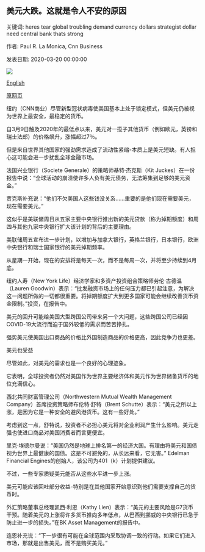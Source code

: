 ## 美元大跌。这就是令人不安的原因

关键词: heres tear global troubling demand currency dollars strategist dollar need central bank thats strong

作者: Paul R. La Monica, Cnn Business

发表日期: 2020-03-20 00:00:00

![](https://cdn.cnn.com/cnnnext/dam/assets/200319015509-us-dollar-stock-super-tease.jpg)

[English](The%20dollar%20is%20on%20a%20tear.%20Here%27s%20why%20that%27s%20troubling.md)

[原网页](https://edition.cnn.com/2020/03/20/investing/strong-dollar-coronavirus/index.html)

纽约（CNN商业）尽管新型冠状病毒使美国基本上处于锁定模式，但美元仍被视为世界上最安全，最稳定的货币。

自3月9日触及2020年的最低点以来，美元对一揽子其他货币（例如欧元，英镑和瑞士法郎）的价格飙升，涨幅超过7％。

但是来自世界其他国家的强劲需求造成了流动性紧缩-本质上是美元短缺。有人担心这可能会进一步扰乱全球金融市场。

法国兴业银行（Societe Generale）的策略师基特·杰克斯（Kit Juckes）在一份报告中说：“全球活动的崩溃使许多人负有美元债务，无法筹集到足够的美元资金。”

贾克斯补充说：“他们不欠美国人这些钱没关系……重要的是他们现在需要美元，现在需要美元。”

这似乎是美联储周日从五家主要中央银行推出新的美元贷款（称为掉期额度）和周四与其他九家中央银行扩大该计划的背后的主要理由。

美联储周五宣布进一步计划，以增加与加拿大银行，英格兰银行，日本银行，欧洲中央银行和瑞士国家银行的美元掉期频率。

从星期一开始，现在的安排将是每天一次，而不是每周一次，并将至少持续到4月底。

纽约人寿（New York Life）经济学家和多资产投资组合策略师劳伦·古德温（Lauren Goodwin）表示：“批发融资市场上的任何压力都已引起注意，为解决这一问题所做的一切都很重要。将掉期额度扩大到更多国家可能会继续改善货币资金限制。”投资，在报告中。

美元的回升可能给美国大型跨国公司带来另一个大问题，这些跨国公司已经因COVID-19大流行而迫于国外较低的需求而苦苦挣扎。

强势美元使美国出口商品的价格比外国制造商品的价格更高，因此竞争力也更差。

美元也受益

尽管如此，对美元的需求也是一个良好的心理迹象。

它表明，全球投资者仍然对美国作为世界主要经济体和美元作为世界储备货币的地位充满信心。

西北共同财富管理公司（Northwestern Mutual Wealth Management Company）首席投资策略师布伦特·舒特（Brent Schutte）表示：“美元之所以上涨，是因为它是一种安全的避风港货币。这有一些好处。”

考虑到这一点，舒特说，投资者不必担心美元将对企业利润产生什么影响。美元走强也使进口商品对美国消费者而言更便宜。

里克·埃德尔曼说：“美国仍然是地球上排名第一的经济大国。有理由将美元和国债视为世界上最健康的国债。这是不可避免的，从长远来看，它无害。” Edelman Financial Engines的创始人，该公司为401（k）计划提供建议。

不过，一些专家质疑美元能否从这些水平进一步上涨。

美元可能应该回吐部分收益-特别是在其他国家开始意识到他们需要支撑自己的货币时。

外汇策略董事总经理凯西·利恩（Kathy Lien）表示：“美元的主要风险是G7货币干预。随着美元的上涨将许多货币推向多年低点，从巴西到挪威的中央银行已急于防止进一步的损失。”在BK Asset Management的报告中。

连恩补充说：“下一步很有可能在全球范围内采取协调一致的行动。如果它们进入市场，那就是出售美元，而不是购买美元。”